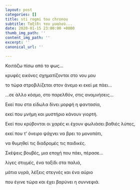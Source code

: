 ```yaml
---
layout: post
categories: []
title: sti rogmi tou chronou
subtitle: Ταξίδι του μυαλού...
date: 2020-01-15 23:00:00 +0000
thumb_img_path: ''
content_img_path: ''
excerpt: ''
canonical_url: ''

---
```


Κοιτάζω πίσω από το φως...

κρυφές εικόνες σχηματίζονται στο νου μου

το τώρα στροβιλίζεται στον άνεμο κι εκεί με πάει…

...σε άλλο κόσμο, στο παρελθόν, στις αναμνήσεις…

Εκεί που στα είδωλα δίνει μορφή η φαντασία,

εκεί που μνήμη και μυστήριο κάνουν γιορτή.

Εκεί που κρύβονται οι χαρές κι έχουν φωλιάσει βαθιές λύπες,

εκεί που τ’ όνειρο ψάχνει να βρει το μονοπάτι,

να θυμηθεί τις διαδρομές τις παιδικές.

Σκέψεις βουβές, μια εποχή που πάει, πέρασε…

λίγες στιγμές, ένα ταξίδι στα παλιά,

μάτια υγρά, λέξεις στεγνές και ένα αύριο

που έγινε τώρα και έχει βαρύνει η συννεφιά.
